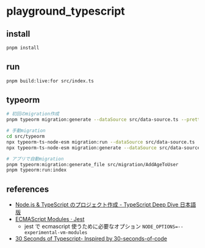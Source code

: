 # playground_typescript

## install

```bash
pnpm install
```

## run

```bash
pnpm build:live:for src/index.ts
```

## typeorm

```bash
# 初回のmigration作成
pnpm typeorm migration:generate --dataSource src/data-source.ts --pretty src/migration/FirstSchema

# 手動migration
cd src/typeorm
npx typeorm-ts-node-esm migration:run --dataSource src/data-source.ts
npx typeorm-ts-node-esm migration:generate --dataSource src/data-source.ts --pretty src/migration/XXX

# アプリで自動migration
pnpm typeorm:migration:generate_file src/migration/AddAgeToUser
pnpm typeorm:run:index

```

## references

- [Node.js &amp; TypeScript のプロジェクト作成 - TypeScript Deep Dive 日本語版](https://typescript-jp.gitbook.io/deep-dive/nodejs)
- [ECMAScript Modules · Jest](https://jestjs.io/docs/ecmascript-modules)
  - jest で ecmascript 使うために必要なオプション `NODE_OPTIONS=--experimental-vm-modules`
- [30 Seconds of Typescript- Inspired by 30-seconds-of-code](https://decipher.dev/30-seconds-of-typescript/)
